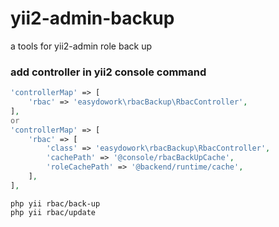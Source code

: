 # yii2-admin-backup
a tools for yii2-admin role back up

### add controller in yii2 console command
```php
'controllerMap' => [
    'rbac' => 'easydowork\rbacBackup\RbacController',
],
or
'controllerMap' => [
    'rbac' => [
        'class' => 'easydowork\rbacBackup\RbacController',
        'cachePath' => '@console/rbacBackUpCache',
        'roleCachePath' => '@backend/runtime/cache',
    ],
],
```

```shell script
php yii rbac/back-up
php yii rbac/update
```